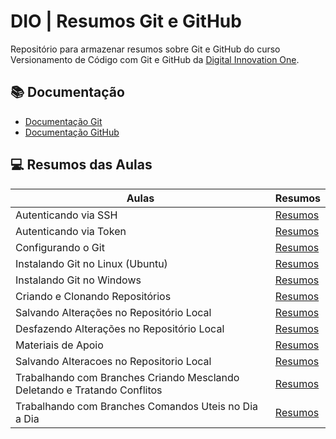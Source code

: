 # DIO | Resumos Git e GitHub

Repositório para armazenar resumos sobre Git e GitHub do curso Versionamento de Código com Git e GitHub da [Digital Innovation One](https://www.dio.me/).

## 📚 Documentação
- [Documentação Git](https://git-scm.com/doc)
- [Documentação GitHub](https://docs.github.com/)

## 💻 Resumos das Aulas

| Aulas | Resumos |
|-------|---------|
| Autenticando via SSH | [Resumos](https://github.com/thalissongoncalves/Python-Data-Analytics/blob/main/Versionamento%20de%20C%C3%B3digo%20com%20Git%20e%20GitHub/Instalando%2C%20Configurando%20e%20Autentica%C3%A7%C3%A3o/Autenticando%20via%20SSH) |
| Autenticando via Token | [Resumos](https://github.com/thalissongoncalves/Python-Data-Analytics/blob/main/Versionamento%20de%20C%C3%B3digo%20com%20Git%20e%20GitHub/Instalando%2C%20Configurando%20e%20Autentica%C3%A7%C3%A3o/Autenticando%20via%20Token) |
| Configurando o Git | [Resumos](https://github.com/thalissongoncalves/Python-Data-Analytics/blob/main/Versionamento%20de%20C%C3%B3digo%20com%20Git%20e%20GitHub/Instalando%2C%20Configurando%20e%20Autentica%C3%A7%C3%A3o/Configurando%20o%20Git) |
| Instalando Git no Linux (Ubuntu) | [Resumos](https://github.com/thalissongoncalves/Python-Data-Analytics/blob/main/Versionamento%20de%20C%C3%B3digo%20com%20Git%20e%20GitHub/Instalando%2C%20Configurando%20e%20Autentica%C3%A7%C3%A3o/Instalando%20Git%20no%20Linux%20(Ubuntu).txt) |
| Instalando Git no Windows | [Resumos](https://github.com/thalissongoncalves/Python-Data-Analytics/blob/main/Versionamento%20de%20C%C3%B3digo%20com%20Git%20e%20GitHub/Instalando%2C%20Configurando%20e%20Autentica%C3%A7%C3%A3o/Instalando%20Git%20no%20Windows.txt) |
| Criando e Clonando Repositórios | [Resumos](https://github.com/thalissongoncalves/Python-Data-Analytics/blob/main/Versionamento%20de%20C%C3%B3digo%20com%20Git%20e%20GitHub/Primeiros%20Passos%20com%20Git%20e%20GitHub/Criando-e-clonando-reposit%C3%B3rios) |
| Salvando Alterações no Repositório Local | [Resumos](https://github.com/thalissongoncalves/Python-Data-Analytics/blob/main/Versionamento%20de%20Código%20com%20Git%20e%20GitHub/Primeiros%20Passos%20com%20Git%20e%20GitHub/Salvando%20Alterações%20no%20Repositório%20Local) |
| Desfazendo Alterações no Repositório Local | [Resumos](https://github.com/thalissongoncalves/Python-Data-Analytics/blob/main/Versionamento%20de%20C%C3%B3digo%20com%20Git%20e%20GitHub/Primeiros%20Passos%20com%20Git%20e%20GitHub/Desfazendo%20Altera%C3%A7%C3%B5es%20no%20Reposit%C3%B3rio%20Local) |
| Materiais de Apoio | [Resumos](https://github.com/thalissongoncalves/Python-Data-Analytics/blob/main/01-Principios-de-Desenvolvimento-de-Software-Colaborativo/Versionamento-de-codigo-com-Git-e-GitHub/Primeiros-Passos-com-Git-e-GitHub/Materiais-de-Apoio) |
| Salvando Alteracoes no Repositorio Local | [Resumos](https://github.com/thalissongoncalves/Python-Data-Analytics/blob/main/01-Principios-de-Desenvolvimento-de-Software-Colaborativo/Versionamento-de-codigo-com-Git-e-GitHub/Primeiros-Passos-com-Git-e-GitHub/Salvando-Alteracoes-no-Repositorio-Local) |
| Trabalhando com Branches Criando Mesclando Deletando e Tratando Conflitos | [Resumos](https://github.com/thalissongoncalves/Python-Data-Analytics/blob/main/01-Principios-de-Desenvolvimento-de-Software-Colaborativo/Versionamento-de-codigo-com-Git-e-GitHub/Primeiros-Passos-com-Git-e-GitHub/Trabalhando-com-Branches-CMDT-Conflitos) |
| Trabalhando com Branches Comandos Uteis no Dia a Dia | [Resumos](https://github.com/thalissongoncalves/Python-Data-Analytics/blob/main/01-Principios-de-Desenvolvimento-de-Software-Colaborativo/Versionamento-de-codigo-com-Git-e-GitHub/Primeiros-Passos-com-Git-e-GitHub/Trabalhando-com-Branches-Comandos-Uteis-no-Dia-a-Dia) |
